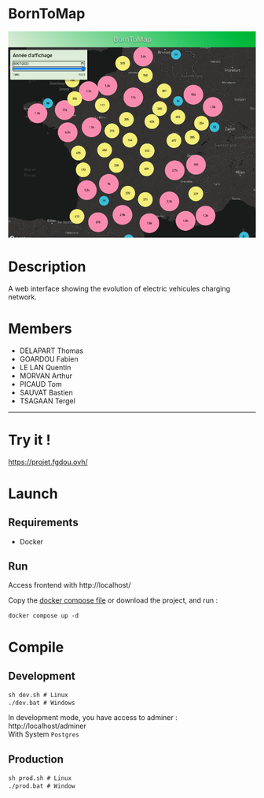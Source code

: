# BornToMap

![Screenshot of the main page](./doc/screen_front.png)

# Description

A web interface showing the evolution of electric vehicules charging network.

# Members
- DELAPART Thomas
- GOARDOU Fabien
- LE LAN Quentin
- MORVAN Arthur
- PICAUD Tom
- SAUVAT Bastien
- TSAGAAN Tergel

---

# Try it !
https://projet.fgdou.ovh/

# Launch

## Requirements
- Docker

## Run
Access frontend with http://localhost/

Copy the [docker compose file](./compose.yml) or download the project, and run :
```shell
docker compose up -d
```

# Compile

## Development
```shell
sh dev.sh # Linux
./dev.bat # Windows
```
In development mode, you have access to adminer : http://localhost/adminer  
With System `Postgres`

## Production
```shell
sh prod.sh # Linux
./prod.bat # Window
```
